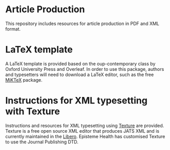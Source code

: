 # Article Production

This repository includes resources for article production in PDF and XML format.

# LaTeX template

A LaTeX template is provided based on the oup-contemporary class by Oxford University Press and Overleaf. In order to use this package, authors and typesetters will need to download a LaTeX editor, such as the free [MiKTeX](https://miktex.org/) package.

# Instructions for XML typesetting with Texture

Instructions and resources for XML typesetting using [Texture](https://github.com/epistemehealth/texture/releases) are provided. Texture is a free open source XML editor that produces JATS XML and is currently maintained in the [Libero](https://github.com/libero/texture). Episteme Health has customised Texture to use the Journal Publishing DTD.
